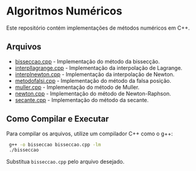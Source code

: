 # Algoritmos Numéricos

Este repositório contém implementações de métodos numéricos em C++.

## Arquivos

- [bisseccao.cpp](bisseccao.cpp) - Implementação do método da bissecção.
- [interpllagrange.cpp](interpllagrange.cpp) - Implementação da interpolação de Lagrange.
- [interplnewton.cpp](interplnewton.cpp) - Implementação da interpolação de Newton.
- [metodofalsi.cpp](metodofalsi.cpp) - Implementação do método da falsa posição.
- [muller.cpp](muller.cpp) - Implementação do método de Muller.
- [newton.cpp](newton.cpp) - Implementação do método de Newton-Raphson.
- [secante.cpp](secante.cpp) - Implementação do método da secante.

## Como Compilar e Executar

Para compilar os arquivos, utilize um compilador C++ como o g++:

```sh
 g++ -o bisseccao bisseccao.cpp -lm
 ./bisseccao
```

Substitua `bisseccao.cpp` pelo arquivo desejado.


